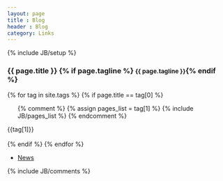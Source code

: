 ```yaml
---
layout: page
title : Blog
header : Blog
category: Links
---
```

{% include JB/setup %}

<div class="page-header">
  <h3>{{ page.title }} {% if page.tagline %} <small>{{ page.tagline }}</small>{% endif %}</h3>
</div>



<div>
{% for tag in site.tags %} 
  {% if page.title == tag[0] %}
  <ul class="unstyled">
{% comment %}
    {% assign pages_list = tag[1] %}  
    {% include JB/pages_list %}
{% endcomment %}  
    <br />
  </ul>
  {{tag[1]}}<br /><br />
  {% endif %}
{% endfor %}
</div>

<div class="pagination">
    <ul>
      <li><a href="/news.html">News</a></li>
    </ul>
  </div>
   
{% include JB/comments %}